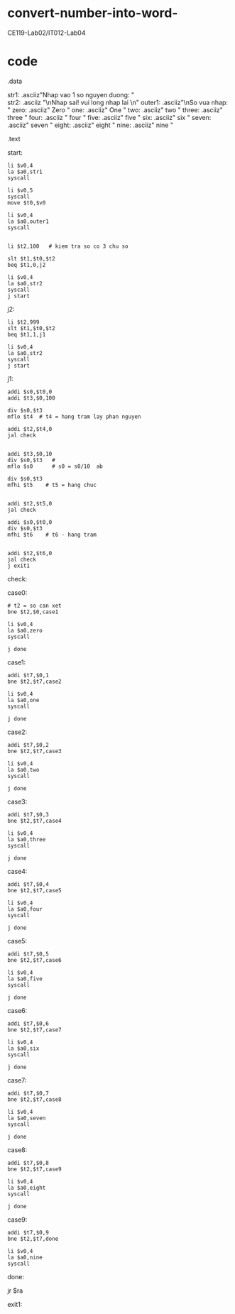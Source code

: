 # convert-number-into-word-
CE119-Lab02/IT012-Lab04

# code

.data

  str1: .asciiz"Nhap vao 1 so nguyen duong: "  
  str2: .asciiz "\nNhap sai! vui long nhap lai \n"
  outer1: .asciiz"\nSo vua nhap: "
  zero: .asciiz" Zero "
  one: .asciiz" One "
  two: .asciiz" two "
  three: .asciiz" three "
  four: .asciiz " four "
  five: .asciiz" five "
  six: .asciiz" six "
  seven: .asciiz" seven "
  eight: .asciiz" eight "
  nine: .asciiz" nine "
	
  
.text

start:

	li $v0,4
	la $a0,str1
	syscall
	
	li $v0,5
	syscall
	move $t0,$v0
	
	li $v0,4
	la $a0,outer1
	syscall
	

	li $t2,100   # kiem tra so co 3 chu so
			
	slt $t1,$t0,$t2
	beq $t1,0,j2
	
	li $v0,4
	la $a0,str2
	syscall
	j start
  
 j2:	

	li $t2,999
	slt $t1,$t0,$t2
	beq $t1,1,j1
	
	li $v0,4
	la $a0,str2
	syscall
	j start	
j1:        
	
	addi $s0,$t0,0
	addi $t3,$0,100
	
	div $s0,$t3
	mflo $t4  # t4 = hang tram lay phan nguyen
		
 	addi $t2,$t4,0
 	jal check	
 	
 
 	addi $t3,$0,10  
 	div $s0,$t3   # 
 	mflo $s0      # s0 = s0/10  ab
 	
 	div $s0,$t3
 	mfhi $t5    # t5 = hang chuc
 	
	
	addi $t2,$t5,0
 	jal check

	addi $s0,$t0,0
	div $s0,$t3
	mfhi $t6	# t6 - hang tram
	

 	addi $t2,$t6,0
 	jal check
 	j exit1
check: 
 	
case0: 
 
 	# t2 = so can xet
 	bne $t2,$0,case1
 	
 	li $v0,4
 	la $a0,zero
 	syscall
 	
 	j done
 	
 case1: 
 
 	addi $t7,$0,1
 	bne $t2,$t7,case2
 	
 	li $v0,4
 	la $a0,one
 	syscall
 	
 	j done
 	
 case2: 
 
 	addi $t7,$0,2
 	bne $t2,$t7,case3
 	
 	li $v0,4
 	la $a0,two
 	syscall
 	
 	j done
 	
 case3: 
 
 	addi $t7,$0,3
 	bne $t2,$t7,case4
 	
 	li $v0,4
 	la $a0,three
 	syscall
 	
 	j done
 	
 case4: 
 
 	addi $t7,$0,4
 	bne $t2,$t7,case5
 	
 	li $v0,4
 	la $a0,four
 	syscall
 	
 	j done
 	
 case5: 
 
 	addi $t7,$0,5
 	bne $t2,$t7,case6
 	
 	li $v0,4
 	la $a0,five
 	syscall
 	
 	j done
 	
 case6: 
 
 	addi $t7,$0,6
 	bne $t2,$t7,case7
 	
 	li $v0,4
 	la $a0,six
 	syscall
 	
 	j done 
case7:
 
 	addi $t7,$0,7
 	bne $t2,$t7,case8
 	
 	li $v0,4
 	la $a0,seven
 	syscall
 	
 	j done
 	
case8: 

 	addi $t7,$0,8
 	bne $t2,$t7,case9
 	
 	li $v0,4
 	la $a0,eight
 	syscall
 	
 	j done
 	
 case9: 
 
 	addi $t7,$0,9
 	bne $t2,$t7,done
 	
 	li $v0,4
 	la $a0,nine
 	syscall
 	
 		
done:

jr $ra



exit1:

